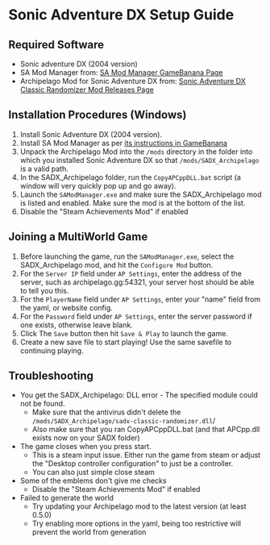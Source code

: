 # Sonic Adventure DX Setup Guide

## Required Software

- Sonic adventure DX (2004 version)
- SA Mod Manager from: [SA Mod Manager GameBanana Page](https://gamebanana.com/tools/15436)
- Archipelago Mod for Sonic Adventure DX
  from: [Sonic Adventure DX Classic Randomizer Mod Releases Page](https://github.com/ClassicSpeed/sadx-classic-randomizer/releases)

## Installation Procedures (Windows)

1. Install Sonic Adventure DX (2004 version).
2. Install SA Mod Manager as per [its instructions in GameBanana](https://gamebanana.com/tools/15436)
3. Unpack the Archipelago Mod into the `/mods` directory in the folder into which you installed Sonic Adventure DX so
   that `/mods/SADX_Archipelago` is a valid path.
4. In the SADX_Archipelago folder, run the `CopyAPCppDLL.bat` script (a window will very quickly pop up and go away).
5. Launch the `SAModManager.exe` and make sure the SADX_Archipelago mod is listed and enabled. Make sure the mod is at the bottom of the list.
6. Disable the "Steam Achievements Mod" if enabled

## Joining a MultiWorld Game

1. Before launching the game, run the `SAModManager.exe`, select the SADX_Archipelago mod, and hit the `Configure Mod`
   button.
2. For the `Server IP` field under `AP Settings`, enter the address of the server, such as archipelago.gg:54321, your
   server host should be able to tell you this.
3. For the `PlayerName` field under `AP Settings`, enter your "name" field from the yaml, or website config.
4. For the `Password` field under `AP Settings`, enter the server password if one exists, otherwise leave blank.
5. Click The `Save` button then hit `Save & Play` to launch the game.
6. Create a new save file to start playing! Use the same savefile to continuing playing.

## Troubleshooting 
- You get the SADX_Archipelago: DLL error - The specified module could not be found.
  - Make sure that the antivirus didn't delete the `/mods/SADX_Archipelago/sadx-classic-randomizer.dll`/
  - Also make sure that you ran CopyAPCppDLL.bat (and that APCpp.dll exists now on your SADX folder)
- The game closes when you press start.
  - This is a steam input issue. Either run the game from steam or adjust the "Desktop controller configuration" to just be a controller. 
  - You can also just simple close steam
- Some of the emblems don't give me checks
  - Disable the "Steam Achievements Mod" if enabled
- Failed to generate the world
  - Try updating your Archipelago mod to the latest version (at least 0.5.0)
  - Try enabling more options in the yaml, being too restrictive will prevent the world from generation